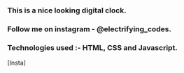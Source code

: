 ### This is a nice looking digital clock.

### Follow me on instagram - @electrifying_codes.

### Technologies used :- HTML, CSS and Javascript.

[Insta]